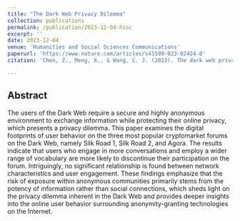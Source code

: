 ```yaml
---
title: "The Dark Web Privacy Dilemma"
collection: publications
permalink: /publication/2023-12-04-hssc
excerpt: ''
date: 2023-12-04
venue: 'Humanities and Social Sciences Communications'
paperurl: 'https://www.nature.com/articles/s41599-023-02424-0'
citation: 'Chen, Z., Meng, X., & Wang, C. J. (2023). The dark web privacy dilemma: linguistic diversity, talkativeness, and user engagement on the cryptomarket forums. Humanities and Social Sciences Communications, 10(1), 1-11. https://doi.org/10.1057/s41599-023-02424-0'

---
```


## Abstract

The users of the Dark Web require a secure and highly anonymous environment to exchange information while protecting their online privacy, which presents a privacy dilemma. This paper examines the digital footprints of user behavior on the three most popular cryptomarket forums on the Dark Web, namely Silk Road 1, Silk Road 2, and Agora. The results indicate that users who engage in more conversations and employ a wider range of vocabulary are more likely to discontinue their participation on the forum. Intriguingly, no significant relationship is found between network characteristics and user engagement. These findings emphasize that the risk of exposure within anonymous communities primarily stems from the potency of information rather than social connections, which sheds light on the privacy dilemma inherent in the Dark Web and provides deeper insights into the online user behavior surrounding anonymity-granting technologies on the Internet.

